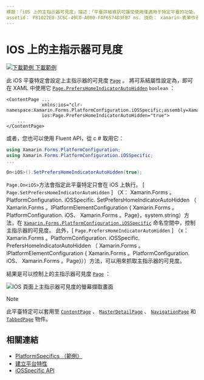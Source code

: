 ```yaml
---
標題：「iOS 上的主指示器可見度」描述：「平臺詳細資訊可讓您使用僅適用于特定平臺的功能，而不需執行自訂轉譯器或效果。 本文說明如何使用 iOS 平臺特定的來設定頁面上的主指示器可見度。
assetid： F81022E0-3C6C-49C0-A000-FAF6574D3FB7 ms. 技術： xamarin-表單作者： davidbritch ms. author： dabritch ms. 日期：05/09/2019 否-loc： [ Xamarin.Forms ， Xamarin.Essentials ]
---
```


# <a name="home-indicator-visibility-on-ios"></a>IOS 上的主指示器可見度

[![下載範例 ](~/media/shared/download.png) 下載範例](https://docs.microsoft.com/samples/xamarin/xamarin-forms-samples/userinterface-platformspecifics)

此 iOS 平臺特定會設定上主指示器的可見度 [`Page`](xref:Xamarin.Forms.Page) 。 將可系結屬性設定為，即可在 XAML 中使用它 [`Page.PrefersHomeIndicatorAutoHidden`](xref:Xamarin.Forms.PlatformConfiguration.iOSSpecific.Page.PrefersHomeIndicatorAutoHiddenProperty) `boolean` ：

```xaml
<ContentPage ...
             xmlns:ios="clr-namespace:Xamarin.Forms.PlatformConfiguration.iOSSpecific;assembly=Xamarin.Forms.Core"
             ios:Page.PrefersHomeIndicatorAutoHidden="true">
    ...
</ContentPage>
```

或者，您也可以使用 Fluent API，從 c # 取用它：

```csharp
using Xamarin.Forms.PlatformConfiguration;
using Xamarin.Forms.PlatformConfiguration.iOSSpecific;
...

On<iOS>().SetPrefersHomeIndicatorAutoHidden(true);
```

`Page.On<iOS>`方法會指定此平臺特定只會在 iOS 上執行。 [ `Page.SetPrefersHomeIndicatorAutoHidden` ] （X： Xamarin.Forms 。PlatformConfiguration. iOSSpecific. SetPrefersHomeIndicatorAutoHidden （ Xamarin.Forms 。IPlatformElementConfiguration { Xamarin.Forms 。PlatformConfiguration. iOS、 Xamarin.Forms 。Page}，system.string）方法，在 [`Xamarin.Forms.PlatformConfiguration.iOSSpecific`](xref:Xamarin.Forms.PlatformConfiguration.iOSSpecific) 命名空間中，控制主指示器的可見度。 此外，[ `Page.PrefersHomeIndicatorAutoHidden` ] （x： Xamarin.Forms 。PlatformConfiguration. iOSSpecific. PrefersHomeIndicatorAutoHidden （ Xamarin.Forms 。IPlatformElementConfiguration { Xamarin.Forms 。PlatformConfiguration. iOS、 Xamarin.Forms 。Page}））方法，可以用來抓取主指示器的可見度。

結果是可以控制上的主指示器可見度 [`Page`](xref:Xamarin.Forms.Page) ：

![IOS 頁面上主指示器可見度的螢幕擷取畫面](page-home-indicator-images/home-indicator-visibility.png "Page 首頁指標可見度")

> [!NOTE]
> 此平臺特定可以套用至 [`ContentPage`](xref:Xamarin.Forms.ContentPage) 、 [`MasterDetailPage`](xref:Xamarin.Forms.MasterDetailPage) 、 [`NavigationPage`](xref:Xamarin.Forms.NavigationPage) 和 [`TabbedPage`](xref:Xamarin.Forms.TabbedPage) 物件。

## <a name="related-links"></a>相關連結

- [PlatformSpecifics （範例）](https://docs.microsoft.com/samples/xamarin/xamarin-forms-samples/userinterface-platformspecifics)
- [建立平台特性](~/xamarin-forms/platform/platform-specifics/index.md#creating-platform-specifics)
- [iOSSpecific API](xref:Xamarin.Forms.PlatformConfiguration.iOSSpecific)
